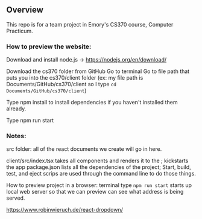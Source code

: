## Overview

This repo is for a team project in Emory's CS370 course, Computer Practicum.




### How to preview the website:
Download and install node.js -> https://nodejs.org/en/download/

Download the cs370 folder from GitHub
Go to terminal
Go to file path that puts you into the cs370/client folder
(ex: my file path is Documents/GitHub/cs370/client
  so I type `cd Documents/GitHub/cs370/client`)

Type npm install to install dependencies if you haven't installed them already.

Type npm run start



### Notes:

src folder: all of the react documents we create will go in here.

client/src/index.tsx takes all components and renders it to the ; kickstarts the app
package.json lists all the dependencies of the project;
Start, build, test, and eject scrips are used through the command line to do those things.

How to preview project in a browser:
terminal
type `npm run start`
starts up local web server so that we can preview
can see what address is being served.


https://www.robinwieruch.de/react-dropdown/
